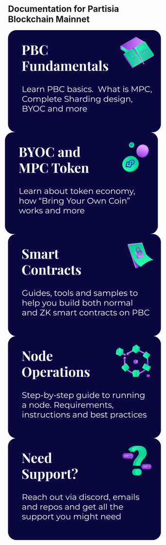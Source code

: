 # Documentation for Partisia Blockchain Mainnet

<img src="assets/Categories/PBC%20Fundametals.png"
     alt="PBC Fundamentals"
     style="float: left; margin-right: 10px;" />
     
<img src="assets/Categories/BYOC%20and%20MPC%20Token.png"
     alt="PBC Fundamentals"
     style="float: right; margin-right: 10px;" />

<img src="assets/Categories/Smart%20Contracts.png"
     alt="PBC Fundamentals"
     style="float: left; margin-right: 10px;" />

<img src="assets/Categories/Node%20Operations.png"
     alt="PBC Fundamentals"
     style="float: left; margin-right: 10px;" />

<img src="assets/Categories/Need%20Support.png"
     alt="PBC Fundamentals"
     style="float: left; margin-right: 10px;" />